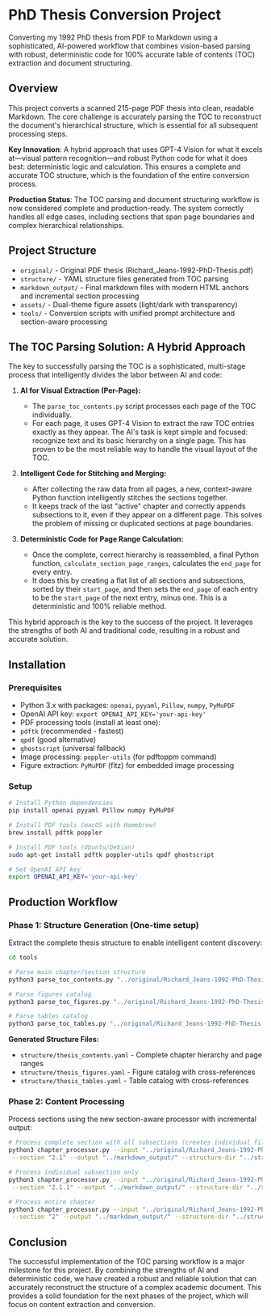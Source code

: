 # PhD Thesis Conversion Project

Converting my 1992 PhD thesis from PDF to Markdown using a sophisticated, AI-powered workflow that combines vision-based parsing with robust, deterministic code for 100% accurate table of contents (TOC) extraction and document structuring.

## Overview

This project converts a scanned 215-page PDF thesis into clean, readable Markdown. The core challenge is accurately parsing the TOC to reconstruct the document's hierarchical structure, which is essential for all subsequent processing steps.

**Key Innovation**: A hybrid approach that uses GPT-4 Vision for what it excels at—visual pattern recognition—and robust Python code for what it does best: deterministic logic and calculation. This ensures a complete and accurate TOC structure, which is the foundation of the entire conversion process.

**Production Status**: The TOC parsing and document structuring workflow is now considered complete and production-ready. The system correctly handles all edge cases, including sections that span page boundaries and complex hierarchical relationships.

## Project Structure

- `original/` - Original PDF thesis (Richard_Jeans-1992-PhD-Thesis.pdf)
- `structure/` - YAML structure files generated from TOC parsing
- `markdown_output/` - Final markdown files with modern HTML anchors and incremental section processing
 - `assets/` - Dual-theme figure assets (light/dark with transparency)
- `tools/` - Conversion scripts with unified prompt architecture and section-aware processing

## The TOC Parsing Solution: A Hybrid Approach

The key to successfully parsing the TOC is a sophisticated, multi-stage process that intelligently divides the labor between AI and code:

1.  **AI for Visual Extraction (Per-Page):**
    *   The `parse_toc_contents.py` script processes each page of the TOC individually.
    *   For each page, it uses GPT-4 Vision to extract the raw TOC entries exactly as they appear. The AI's task is kept simple and focused: recognize text and its basic hierarchy on a single page. This has proven to be the most reliable way to handle the visual layout of the TOC.

2.  **Intelligent Code for Stitching and Merging:**
    *   After collecting the raw data from all pages, a new, context-aware Python function intelligently stitches the sections together.
    *   It keeps track of the last "active" chapter and correctly appends subsections to it, even if they appear on a different page. This solves the problem of missing or duplicated sections at page boundaries.

3.  **Deterministic Code for Page Range Calculation:**
    *   Once the complete, correct hierarchy is reassembled, a final Python function, `calculate_section_page_ranges`, calculates the `end_page` for every entry.
    *   It does this by creating a flat list of all sections and subsections, sorted by their `start_page`, and then sets the `end_page` of each entry to be the `start_page` of the next entry, minus one. This is a deterministic and 100% reliable method.

This hybrid approach is the key to the success of the project. It leverages the strengths of both AI and traditional code, resulting in a robust and accurate solution.

## Installation

### Prerequisites
- Python 3.x with packages: `openai`, `pyyaml`, `Pillow`, `numpy`, `PyMuPDF`
- OpenAI API key: `export OPENAI_API_KEY='your-api-key'`
- PDF processing tools (install at least one):
 - `pdftk` (recommended - fastest)
 - `qpdf` (good alternative)
 - `ghostscript` (universal fallback)
- Image processing: `poppler-utils` (for pdftoppm command)
- Figure extraction: `PyMuPDF` (fitz) for embedded image processing

### Setup
```bash
# Install Python dependencies
pip install openai pyyaml Pillow numpy PyMuPDF

# Install PDF tools (macOS with Homebrew)
brew install pdftk poppler

# Install PDF tools (Ubuntu/Debian)
sudo apt-get install pdftk poppler-utils qpdf ghostscript

# Set OpenAI API key
export OPENAI_API_KEY='your-api-key'
```

## Production Workflow 

### Phase 1: Structure Generation (One-time setup)

Extract the complete thesis structure to enable intelligent content discovery:

```bash
cd tools

# Parse main chapter/section structure
python3 parse_toc_contents.py "../original/Richard_Jeans-1992-PhD-Thesis.pdf" 9 12 "../structure/"

# Parse figures catalog
python3 parse_toc_figures.py "../original/Richard_Jeans-1992-PhD-Thesis.pdf" 13 15 "../structure/"

# Parse tables catalog
python3 parse_toc_tables.py "../original/Richard_Jeans-1992-PhD-Thesis.pdf" 17 17 "../structure/"
```

**Generated Structure Files:**
- `structure/thesis_contents.yaml` - Complete chapter hierarchy and page ranges
- `structure/thesis_figures.yaml` - Figure catalog with cross-references
- `structure/thesis_tables.yaml` - Table catalog with cross-references

### Phase 2: Content Processing

Process sections using the new section-aware processor with incremental output:

```bash
# Process complete section with all subsections (creates individual files)
python3 chapter_processor.py --input "../original/Richard_Jeans-1992-PhD-Thesis.pdf" \
 --section "2.1" --output "../markdown_output/" --structure-dir "../structure/"

# Process individual subsection only
python3 chapter_processor.py --input "../original/Richard_Jeans-1992-PhD-Thesis.pdf" \
 --section "2.1.1" --output "../markdown_output/" --structure-dir "../structure/"

# Process entire chapter
python3 chapter_processor.py --input "../original/Richard_Jeans-1992-PhD-Thesis.pdf" \
 --section "2" --output "../markdown_output/" --structure-dir "../structure/"
```

## Conclusion

The successful implementation of the TOC parsing workflow is a major milestone for this project. By combining the strengths of AI and deterministic code, we have created a robust and reliable solution that can accurately reconstruct the structure of a complex academic document. This provides a solid foundation for the next phases of the project, which will focus on content extraction and conversion.

